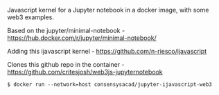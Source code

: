Javascript kernel for a Jupyter notebook in a docker image, with some web3 examples.

Based on the jupyter/minimal-notebook - https://hub.docker.com/r/jupyter/minimal-notebook/

Adding this ijavascript kernel - https://github.com/n-riesco/ijavascript

Clones this github repo in the container - https://github.com/critesjosh/web3js-jupyternotebook

```
$ docker run --network=host consensysacad/jupyter-ijavascript-web3
```

